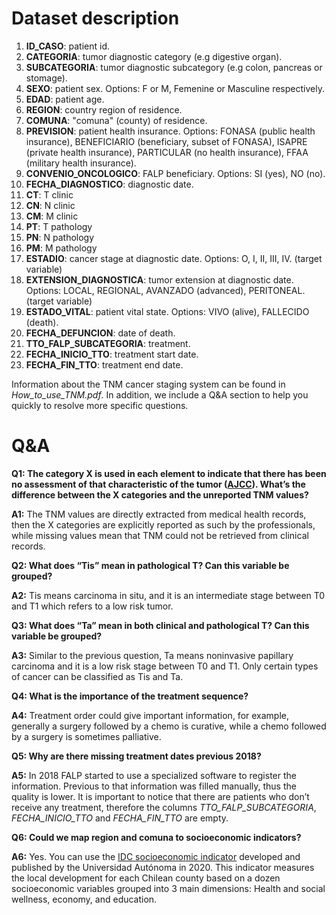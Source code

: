 # Dataset description

1. **ID_CASO**: patient id.
2. **CATEGORIA**: tumor diagnostic category (e.g digestive organ). 
3. **SUBCATEGORIA**: tumor diagnostic subcategory (e.g colon, pancreas or stomage).
4. **SEXO**: patient sex. Options: F or M, Femenine or Masculine respectively.
5. **EDAD**: patient age.
6. **REGION**: country region of residence.
7. **COMUNA**: "comuna" (county) of residence.
8. **PREVISION**: patient health insurance. Options: FONASA (public health insurance), 
    BENEFICIARIO (beneficiary, subset of FONASA), ISAPRE (private health insurance), 
    PARTICULAR (no health insurance), FFAA (military health insurance).
9. **CONVENIO_ONCOLOGICO**: FALP beneficiary. Options: SI (yes), NO (no).
10. **FECHA_DIAGNOSTICO**: diagnostic date.
11. **CT**: T clinic
12. **CN**: N clinic
13. **CM**: M clinic
14. **PT**: T pathology
15. **PN**: N pathology
16. **PM**: M pathology
17. **ESTADIO**: cancer stage at diagnostic date. Options: O, I, II, III, IV. (target variable)
18. **EXTENSION_DIAGNOSTICA**: tumor extension at diagnostic date. Options: LOCAL, REGIONAL, AVANZADO (advanced), PERITONEAL. (target variable)
19. **ESTADO_VITAL**: patient vital state. Options: VIVO (alive), FALLECIDO (death).
20. **FECHA_DEFUNCION**: date of death.
21. **TTO_FALP_SUBCATEGORIA**: treatment.
22. **FECHA_INICIO_TTO**: treatment start date.
23. **FECHA_FIN_TTO**: treatment end date.

Information about the TNM cancer staging system can be found in *How_to_use_TNM.pdf*. In addition, we include a Q&A section to help you quickly to resolve more specific questions.

# Q&A

**Q1: The category X is used in each element to indicate that there has been no assessment of that characteristic of the tumor ([AJCC](https://training.seer.cancer.gov/staging/systems/ajcc/guidelines.html)). What’s the difference between the X categories and the unreported TNM values?**

**A1:** The TNM values are directly extracted from medical health records, then the X categories are explicitly reported as such by the professionals, while missing values mean that TNM could not be retrieved from clinical records.

**Q2: What does “Tis” mean in pathological T? Can this variable be grouped?**

**A2:** Tis means carcinoma in situ, and it is an intermediate stage between T0 and T1 which refers to a low risk tumor.

**Q3: What does “Ta” mean in both clinical and pathological T? Can this variable be grouped?**

**A3:** Similar to the previous question, Ta means noninvasive papillary carcinoma and it is a low risk stage between T0 and T1. Only certain types of cancer can be classified as Tis and Ta.

**Q4: What is the importance of the treatment sequence?**

**A4:** Treatment order could give important information, for example, generally a surgery followed by a chemo is curative, while a chemo followed by a surgery is sometimes palliative.

**Q5: Why are there missing treatment dates previous 2018?**

**A5:** In 2018 FALP started to use a specialized software to register the information. Previous to that information was filled manually, thus the quality is lower. It is important to notice that there are patients who don’t receive any treatment, therefore the columns *TTO_FALP_SUBCATEGORIA*, *FECHA_INICIO_TTO* and *FECHA_FIN_TTO* are empty.

**Q6: Could we map region and comuna to socioeconomic indicators?**

**A6:** Yes. You can use the [IDC socioeconomic indicator](https://repositorio.uautonoma.cl/handle/20.500.12728/6742) developed and published by the Universidad Autónoma in 2020. This indicator measures the local development for each Chilean county based on a dozen socioeconomic variables grouped into 3 main dimensions: Health and social wellness, economy, and education.
